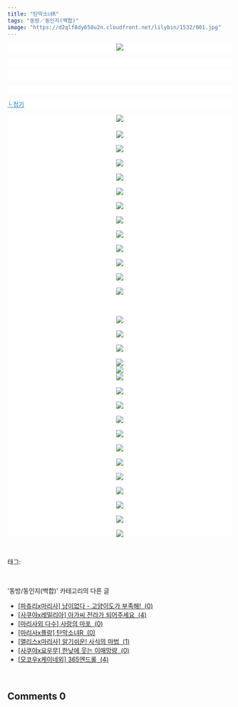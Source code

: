 ```yaml
---
title: "탄막소녀R"
tags: "동방／동인지(백합)"
image: "https://d2qlf8dy658u2n.cloudfront.net/lilybin/1532/001.jpg"
---
```

<div class="article">
<div class="area_view">
<p style="text-align: center; background: white"><span style="color:#557a74; font-family:돋움; font-size:10pt"> <img src="{{ site.imgserver12 }}/lilybin/1532/001.jpg"/> 
</span></p><p style="text-align: justify; background: white"> 
 </p><p style="text-align: justify; background: white"> 
 </p><p style="text-align: justify; background: white"> 
 </p><p style="background: white"><a href="http://blog.naver.com/PostThumbnailView.nhn?blogId=cjb0236&amp;logNo=150178853352&amp;categoryNo=41&amp;parentCategoryNo=0"><span style="color:#0482d6; font-family:돋움; font-size:10pt; text-decoration:underline">└ 접기</span></a><span style="color:#557a74; font-family:돋움; font-size:10pt">
</span></p><p style="text-align: center; background: white"><img src="{{ site.imgserver12 }}/lilybin/1532/002.jpg"/><span style="color:black; font-family:돋움; font-size:10pt"><br/><br/><img src="{{ site.imgserver12 }}/lilybin/1532/003.jpg"/><br/><br/><img src="{{ site.imgserver12 }}/lilybin/1532/004.jpg"/><br/><br/><img src="{{ site.imgserver12 }}/lilybin/1532/005.jpg"/><br/><br/><img src="{{ site.imgserver12 }}/lilybin/1532/006.jpg"/><br/><br/><img src="{{ site.imgserver12 }}/lilybin/1532/007.jpg"/><br/><br/><img src="{{ site.imgserver12 }}/lilybin/1532/008.jpg"/><br/><br/><img src="{{ site.imgserver12 }}/lilybin/1532/009.jpg"/><br/><br/><img src="{{ site.imgserver12 }}/lilybin/1532/010.jpg"/><br/><br/><img src="{{ site.imgserver12 }}/lilybin/1532/011.jpg"/><br/><br/><img src="{{ site.imgserver12 }}/lilybin/1532/012.jpg"/><br/><br/><img src="{{ site.imgserver12 }}/lilybin/1532/013.jpg"/><br/><br/><img src="{{ site.imgserver12 }}/lilybin/1532/014.jpg"/><br/><br/><br/><br/><img src="{{ site.imgserver12 }}/lilybin/1532/015.jpg"/><br/><br/><img src="{{ site.imgserver12 }}/lilybin/1532/016.jpg"/><br/><br/><img src="{{ site.imgserver12 }}/lilybin/1532/017.jpg"/><br/><br/><img src="{{ site.imgserver12 }}/lilybin/1532/018.jpg"/><br/><img src="{{ site.imgserver12 }}/lilybin/1532/019.jpg"/><br/><img src="{{ site.imgserver12 }}/lilybin/1532/020.jpg"/><br/><br/><img src="{{ site.imgserver12 }}/lilybin/1532/021.jpg"/><br/><br/><img src="{{ site.imgserver12 }}/lilybin/1532/022.jpg"/><br/><br/><img src="{{ site.imgserver12 }}/lilybin/1532/023.jpg"/><br/><br/><img src="{{ site.imgserver12 }}/lilybin/1532/024.jpg"/><br/><br/><img src="{{ site.imgserver12 }}/lilybin/1532/025.jpg"/><br/><br/><img src="{{ site.imgserver12 }}/lilybin/1532/026.jpg"/><br/><br/><img src="{{ site.imgserver12 }}/lilybin/1532/027.jpg"/><br/><br/><img src="{{ site.imgserver12 }}/lilybin/1532/028.jpg"/><br/><br/><img src="{{ site.imgserver12 }}/lilybin/1532/029.jpg"/><br/><br/><img src="{{ site.imgserver12 }}/lilybin/1532/030.jpg"/><br/><br/><img src="{{ site.imgserver12 }}/lilybin/1532/031.jpg"/></span></p>
</div></div><br/>
<div class="tagTrail">
<p>태그: </p>
<ul>
</ul>
</div><br/>
<div class="another">
<p>'동방/동인지(백합)' 카테고리의 다른 글</p>
<ul>
<li><a href="/lilybin_1535">
[파츄리x마리사] 냥이없다 - 고양이도가 부족해!  (0)
</a></li>
<li><a href="/lilybin_1534">
[사쿠야x레밀리아] 아가씨 전라가 되어주세요  (4)
</a></li>
<li><a href="/lilybin_1533">
[마리사외 다수] 사랑의 마포  (0)
</a></li>
<li><a href="/lilybin_1532">
[마리사x플랑] 탄막소녀R  (0)
</a></li>
<li><a href="/lilybin_1531">
[앨리스x마리사] 알기쉬운! 사식의 마법  (1)
</a></li>
<li><a href="/lilybin_1527">
[사쿠야x요우무] 한낮에 웃는 이매망량  (0)
</a></li>
<li><a href="/lilybin_1526">
[모코우x케이네외] 365엔드롤  (4)
</a></li>
</ul>
</div><br/>
<div class="comment">
<h2 class="bold">Comments <span id="commentCount1532">0</span></h2>
<div style="clear:both;">
<div id="entry1532Comment" style="display:block">
</div>
</div>
</div><br/>
<br/>
<p id="refer"></p>
<br/>

